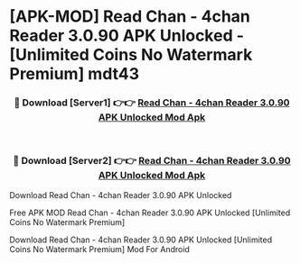 # [APK-MOD] Read Chan - 4chan Reader 3.0.90 APK Unlocked - [Unlimited Coins No Watermark Premium] mdt43



<div align="center">
<h3>🔴 Download [Server1] 👉👉 <a href="https://momento.my/?title=Read_Chan_-_4chan_Reader_3.0.90_APK_Unlocked">Read Chan - 4chan Reader 3.0.90 APK Unlocked Mod Apk</a></h3><br>

<h3>🔴 Download [Server2] 👉👉 <a href="https://momento.my/?title=Read_Chan_-_4chan_Reader_3.0.90_APK_Unlocked">Read Chan - 4chan Reader 3.0.90 APK Unlocked Mod Apk</a></h3>
</div>



Download Read Chan - 4chan Reader 3.0.90 APK Unlocked 

Free APK MOD Read Chan - 4chan Reader 3.0.90 APK Unlocked [Unlimited Coins No Watermark Premium]

Download Read Chan - 4chan Reader 3.0.90 APK Unlocked [Unlimited Coins No Watermark Premium] Mod For Android
